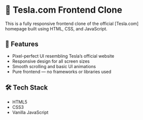 # 🚗 Tesla.com Frontend Clone

This is a fully responsive frontend clone of the official [Tesla.com] homepage built using HTML, CSS, and JavaScript.

## 🌟 Features

- Pixel-perfect UI resembling Tesla’s official website
- Responsive design for all screen sizes
- Smooth scrolling and basic UI animations
- Pure frontend — no frameworks or libraries used

## 🛠️ Tech Stack

- HTML5
- CSS3
- Vanilla JavaScript


